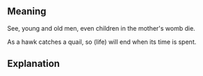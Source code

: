 ## Meaning

See, young and old men, even children in the mother's womb die. 

As a hawk catches a quail, so (life) will end when its time is spent.

## Explanation
